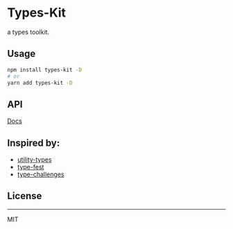 # Types-Kit

a types toolkit.

## Usage

```sh
npm install types-kit -D
# or
yarn add types-kit -D
```

## API

[Docs](./docs/index.md)

## Inspired by:

- [utility-types](https://github.com/piotrwitek/utility-types)
- [type-fest](https://github.com/sindresorhus/type-fest)
- [type-challenges](https://github.com/type-challenges/type-challenges)

## License

---

MIT
